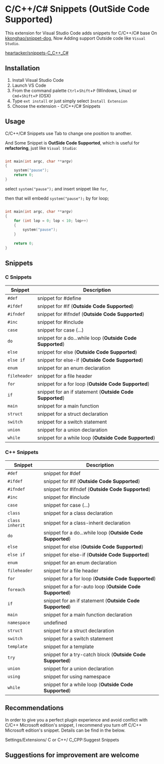 # C/C++/C# Snippets (OutSide Code Supported)

This extension for Visual Studio Code adds snippets for C/C++/C# base On [kkonghao/snippet-dog](https://github.com/kkonghao/snippet-dog), Now Adding support Outside code like `Visual Studio`.

[heartacker/snippets-C_C++_C#](https://github.com/kkonghao/snippet-dog)

## Installation

1. Install Visual Studio Code
2. Launch VS Code
3. From the command palette `Ctrl`+`Shift`+`P` (Windows, Linux) or `Cmd`+`Shift`+`P` (OSX)
4. Type `ext install` or just simply select `Install Extension`
5. Choose the extension - C/C++/C# Snippets

## Usage

C/C++/C# Snippets use Tab to change one position to another.

And Some Snippet is **OutSide Code Supported**, which is useful for **refactoring**, just like `Visual Studio`:

```c

int	main(int argc, char **argv)
{
    system("pause");
    return 0;
}

```

select  `system("pause");` and insert snippet like  `for`, 

then that will embedd `system("pause");` by for loop;
```c

int	main(int argc, char **argv)
{
    for (int lop = 0; lop < 10; lop++)
    {
        system("pause");        
    }
    
    return 0;
}

```

## Snippets

### C Snippets

| Snippet      | Description                                                |
| ------------ | ---------------------------------------------------------- |
| `#def`       | snippet for #define                                        |
| `#ifdef`     | snippet for #if (**Outside Code Supported**)               |
| `#ifndef`    | snippet for #ifndef (**Outside Code Supported**)           |
| `#inc`       | snippet for #include                                       |
| `case`       | snippet for case (...)                                     |
| `do`         | snippet for a do...while loop (**Outside Code Supported**) |
| `else`       | snippet for else (**Outside Code Supported**)              |
| `else if`    | snippet for else-if (**Outside Code Supported**)           |
| `enum`       | snippet for an enum declaration                            |
| `fileheader` | snippet for a file header                                  |
| `for`        | snippet for a for loop (**Outside Code Supported**)        |
| `if`         | snippet for an if statement (**Outside Code Supported**)   |
| `main`       | snippet for a main function                                |
| `struct`     | snippet for a struct declaration                           |
| `switch`     | snippet for a switch statement                             |
| `union`      | snippet for a union declaration                            |
| `while`      | snippet for a while loop (**Outside Code Supported**)      |

### C++ Snippets

| Snippet         | Description                                                |
| --------------- | ---------------------------------------------------------- |
| `#def`          | snippet for #def                                           |
| `#ifdef`        | snippet for #if (**Outside Code Supported**)               |
| `#ifndef`       | snippet for #ifndef (**Outside Code Supported**)           |
| `#inc`          | snippet for #include                                       |
| `case`          | snippet for case (...)                                     |
| `class`         | snippet for a class declaration                            |
| `class inherit` | snippet for a class-inherit declaration                    |
| `do`            | snippet for a do...while loop (**Outside Code Supported**) |
| `else`          | snippet for else (**Outside Code Supported**)              |
| `else if`       | snippet for else-if (**Outside Code Supported**)           |
| `enum`          | snippet for an enum declaration                            |
| `fileheader`    | snippet for a file header                                  |
| `for`           | snippet for a for loop (**Outside Code Supported**)        |
| `foreach`       | snippet for a for-auto loop (**Outside Code Supported**)   |
| `if`            | snippet for an if statement (**Outside Code Supported**)   |
| `main`          | snippet for a main function declaration                    |
| `namespace`     | undefined                                                  |
| `struct`        | snippet for a struct declaration                           |
| `switch`        | snippet for a switch statement                             |
| `template`      | snippet for a template                                     |
| `try`           | snippet for a try-catch block (**Outside Code Supported**) |
| `union`         | snippet for a union declaration                            |
| `using`         | snippet for using namespace                                |
| `while`         | snippet for a while loop (**Outside Code Supported**)      |

## Recommendations

In order to give you a perfect plugin experience and avoid conflict with C/C++ Microsoft edition's snippet,
I recommend you turn off C/C++ Microsoft edition's snippet. Details can be find in the below.

Settings/Extensions/ C or C++/ C_CPP:Suggest Snippets

## Suggestions for improvement are welcome
